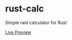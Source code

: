 # rust-calc
Simple raid calculator for Rust

[Live Preview](https://pmcmahan1.github.io/rust-calc/)
